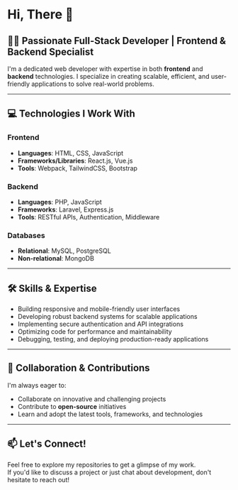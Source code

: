# Hi, There 👋
## 👨‍💻 Passionate Full-Stack Developer | Frontend & Backend Specialist  
 
I'm a dedicated web developer with expertise in both **frontend** and **backend** technologies. I specialize in creating scalable, efficient, and user-friendly applications to solve real-world problems.  

---

## 💻 Technologies I Work With  

### Frontend  
- **Languages**: HTML, CSS, JavaScript  
- **Frameworks/Libraries**: React.js, Vue.js  
- **Tools**: Webpack, TailwindCSS, Bootstrap  

### Backend  
- **Languages**: PHP, JavaScript  
- **Frameworks**: Laravel, Express.js  
- **Tools**: RESTful APIs, Authentication, Middleware  

### Databases  
- **Relational**: MySQL, PostgreSQL  
- **Non-relational**: MongoDB  

---

## 🛠️ Skills & Expertise  

- Building responsive and mobile-friendly user interfaces  
- Developing robust backend systems for scalable applications  
- Implementing secure authentication and API integrations  
- Optimizing code for performance and maintainability  
- Debugging, testing, and deploying production-ready applications  

---

## 🤝 Collaboration & Contributions  

I'm always eager to:  
- Collaborate on innovative and challenging projects  
- Contribute to **open-source** initiatives  
- Learn and adopt the latest tools, frameworks, and technologies  

---

## 📫 Let's Connect!  

Feel free to explore my repositories to get a glimpse of my work.  
If you'd like to discuss a project or just chat about development, don't hesitate to reach out!  
